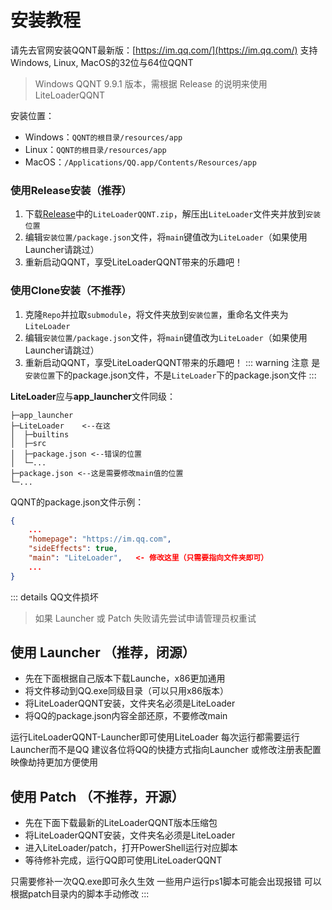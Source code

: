 <!--
 * @Author: Night-stars-1 nujj1042633805@gmail.com
 * @Date: 2023-08-06 00:45:35
 * @LastEditors: Night-stars-1 nujj1042633805@gmail.com
 * @LastEditTime: 2023-08-06 01:33:08
 * @Description: 
 * 
 * Copyright (c) 2023 by Night-stars-1, All Rights Reserved. 
-->
# 安装教程

请先去官网安装QQNT最新版：[https://im.qq.com/](https://im.qq.com/)
支持Windows, Linux, MacOS的32位与64位QQNT

> Windows QQNT 9.9.1 版本，需根据 Release 的说明来使用LiteLoaderQQNT

安装位置：
- Windows：`QQNT的根目录/resources/app`
- Linux：`QQNT的根目录/resources/app`
- MacOS：`/Applications/QQ.app/Contents/Resources/app`

### 使用Release安装（推荐）

1. 下载[Release](https://github.com/mo-jinran/LiteLoaderQQNT/releases/latest)中的`LiteLoaderQQNT.zip`，解压出`LiteLoader`文件夹并放到`安装位置`
2. 编辑`安装位置/package.json`文件，将`main`键值改为`LiteLoader`（如果使用Launcher请跳过）
3. 重新启动QQNT，享受LiteLoaderQQNT带来的乐趣吧！

### 使用Clone安装（不推荐）

1. 克隆`Repo`并拉取`submodule`，将文件夹放到`安装位置`，重命名文件夹为`LiteLoader`
2. 编辑`安装位置/package.json`文件，将`main`键值改为`LiteLoader`（如果使用Launcher请跳过）
3. 重新启动QQNT，享受LiteLoaderQQNT带来的乐趣吧！
::: warning 注意
是`安装位置`下的package.json文件，不是`LiteLoader`下的package.json文件
:::

**LiteLoader**应与**app_launcher**文件同级：
```
├─app_launcher
├─LiteLoader    <--在这
│  ├─builtins
│  ├─src
│  ├─package.json <--错误的位置
│  └─...
├─package.json <--这是需要修改main值的位置
└─...
```

QQNT的package.json文件示例：
```json
{
    ...
    "homepage": "https://im.qq.com",
    "sideEffects": true,
    "main": "LiteLoader",   <- 修改这里（只需要指向文件夹即可）
    ...
}
```
::: details QQ文件损坏
> 如果 Launcher 或 Patch 失败请先尝试申请管理员权重试

## 使用 Launcher （推荐，闭源）
- 先在下面根据自己版本下载Launche，x86更加通用
- 将文件移动到QQ.exe同级目录（可以只用x86版本）
- 将LiteLoaderQQNT安装，文件夹名必须是LiteLoader
- 将QQ的package.json内容全部还原，不要修改main

运行LiteLoaderQQNT-Launcher即可使用LiteLoader
每次运行都需要运行Launcher而不是QQ
建议各位将QQ的快捷方式指向Launcher
或修改注册表配置映像劫持更加方便使用

## 使用 Patch （不推荐，开源）
- 先在下面下载最新的LiteLoaderQQNT版本压缩包
- 将LiteLoaderQQNT安装，文件夹名必须是LiteLoader
- 进入LiteLoader/patch，打开PowerShell运行对应脚本
- 等待修补完成，运行QQ即可使用LiteLoaderQQNT

只需要修补一次QQ.exe即可永久生效
一些用户运行ps1脚本可能会出现报错
可以根据patch目录内的脚本手动修改
:::

